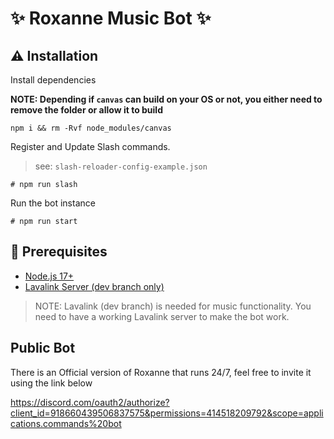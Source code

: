 # ✨ Roxanne Music Bot ✨

## ⚠️ Installation

Install dependencies

**NOTE: Depending if `canvas` can build on your OS or not, you either need to remove the folder or allow it to build**

```
npm i && rm -Rvf node_modules/canvas
```

Register and Update Slash commands.

> see: `slash-reloader-config-example.json`

```
# npm run slash
```

Run the bot instance

```
# npm run start
```

## 🚧 Prerequisites

-   [Node.js 17+](https://nodejs.org/en/download/)
-   [Lavalink Server (dev branch only)](https://github.com/freyacodes/Lavalink#server-configuration)

> NOTE: Lavalink (dev branch) is needed for music functionality. You need to have a working Lavalink server to make the bot work.


## Public Bot

There is an Official version of Roxanne that runs 24/7, feel free to invite it using the link below

https://discord.com/oauth2/authorize?client_id=918660439506837575&permissions=414518209792&scope=applications.commands%20bot
